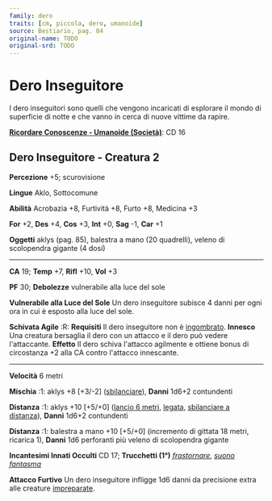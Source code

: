 ```yaml
---
family: dero
traits: [cm, piccola, dero, umanoide]
source: Bestiario, pag. 84
original-name: TODO
original-srd: TODO
---
```


# Dero Inseguitore

I dero inseguitori sono quelli che vengono incaricati di esplorare il mondo di
superficie di notte e che vanno in cerca di nuove vittime da rapire.

**[Ricordare Conoscenze - Umanoide (Società)](/azioni/abilita/ricordare-conoscenze)**:
CD 16

## Dero Inseguitore - Creatura 2

**Percezione** +5; scurovisione

**Lingue** Aklo, Sottocomune

**Abilità** Acrobazia +8, Furtività +8, Furto +8, Medicina +3

**For** +2, **Des** +4, **Cos** +3, **Int** +0, **Sag** -1, **Car** +1

**Oggetti** aklys (pag. 85), balestra a mano (20 quadrelli), veleno di
scolopendra gigante (4 dosi)

---

**CA** 19; **Temp** +7, **Rifl** +10, **Vol** +3

**PF** 30; **Debolezze** vulnerabile alla luce del sole

**Vulnerabile alla Luce del Sole** Un dero inseguitore subisce 4 danni per ogni
ora in cui è esposto alla luce del sole.

**Schivata Agile** :R: **Requisiti** Il dero inseguitore non è
[ingombrato](/condizioni/ingombrato). **Innesco** Una creatura bersaglia il dero
con un attacco e il dero può vedere l'attaccante. **Effetto** Il dero schiva
l'attacco agilmente e ottiene bonus di circostanza +2 alla CA contro l'attacco
innescante.

---

**Velocità** 6 metri

**Mischia** :1: aklys +8 \[+3/-2] ([sbilanciare](/tratti/sbilanciare)),
**Danni** 1d6+2 contundenti

**Distanza** :1: aklys +10 \[+5/+0] ([lancio 6 metri](/tratti/lancio),
[legata](/tratti/legata),
[sbilanciare a distanza](/tratti/sbilanciare-a-distanza)), **Danni** 1d6+2
contundenti

**Distanza** :1: balestra a mano +10 \[+5/+0] (incremento di gittata 18 metri,
ricarica 1), **Danni** 1d6 perforanti più veleno di scolopendra gigante

**Incantesimi Innati Occulti** CD 17; **Trucchetti (1°)**
_[frastornare](/incantesimi/frastornare),
[suono fantasma](/incantesimi/suono-fantasma)_

**Attacco Furtivo** Un dero inseguitore infligge 1d6 danni da precisione extra
alle creature [impreparate](/condizioni/impreparato).
